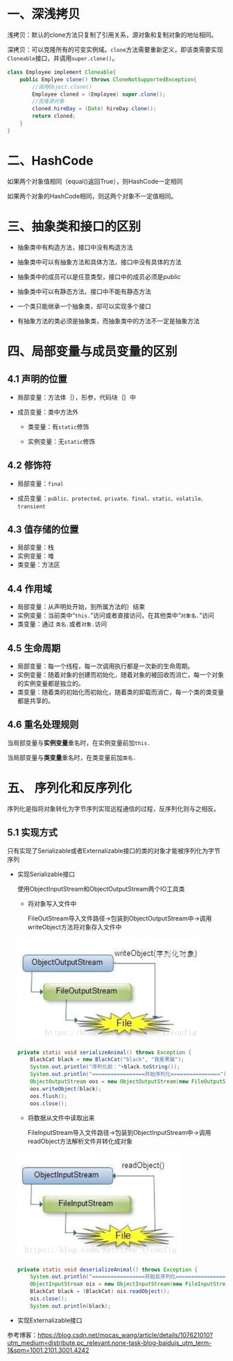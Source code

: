 # 一、深浅拷贝

浅拷贝：默认的clone方法只复制了引用关系，源对象和复制对象的地址相同。

深拷贝：可以克隆所有的可变实例域。`clone`方法需要重新定义，即该类需要实现`Cloneable`接口，并调用`super.clone()`。

```java
class Employee implement Cloneable{
	public Emplyee clone() throws CloneNotSupportedException{
        //调用Object.clone()
        Employee cloned = (Employee) super.clone();
        //克隆源对象
        cloned.hireDay = (Date) hireDay.clone();
        return cloned;
    }
}
```



# 二、HashCode

如果两个对象值相同（equal()返回True），则HashCode一定相同

如果两个对象的HashCode相同，则这两个对象不一定值相同。



# 三、抽象类和接口的区别

* 抽象类中有构造方法，接口中没有构造方法

* 抽象类中可以有抽象方法和具体方法，接口中没有具体的方法

* 抽象类中的成员可以是任意类型，接口中的成员必须是public

* 抽象类中可以有静态方法，接口中不能有静态方法

* 一个类只能继承一个抽象类，却可以实现多个接口

* 有抽象方法的类必须是抽象类，而抽象类中的方法不一定是抽象方法

  

# 四、局部变量与成员变量的区别

## 4.1 声明的位置

* 局部变量：方法体｛｝，形参，代码块｛｝中

* 成员变量：类中方法外

  * 类变量：有`static`修饰

  * 实例变量：无`static`修饰

## 4.2 修饰符

* 局部变量：`final`

* 成员变量：`public、protected、private、final、static、volatile、transient`

## 4.3 值存储的位置

* 局部变量：栈
* 实例变量：堆
* 类变量：方法区

## 4.4 作用域

* 局部变量：从声明处开始，到所属方法的｝结束
* 实例变量：当前类中“`this.`”访问或者直接访问，在其他类中“`对象名.`”访问
* 类变量：通过 `类名.`或者`对象.`访问

## 4.5 生命周期

* 局部变量：每一个线程，每一次调用执行都是一次新的生命周期。
* 实例变量：随着对象的创建而初始化，随着对象的被回收而消亡，每一个对象的实例变量都是独立的。
* 类变量：随着类的初始化而初始化，随着类的卸载而消亡，每一个类的类变量都是共享的。

## 4.6 重名处理规则

当局部变量与**实例变量**重名时，在实例变量前加`this.`

当局部变量与**类变量**重名时，在类变量前加`类名.`



# 五、 序列化和反序列化

序列化是指将对象转化为字节序列实现远程通信的过程，反序列化则与之相反。

## 5.1 实现方式

 只有实现了Serializable或者Externalizable接口的类的对象才能被序列化为字节序列

* 实现Serializable接口

  使用ObjectInputStream和ObjectOutputStream两个IO工具类

  * 将对象写入文件中

    FileOutStream导入文件路径->包装到ObjectOutputStream中->调用writeObject方法将对象存入文件中

  ![img](images/20180919090545190)

  ```java
  private static void serializeAnimal() throws Exception {
      BlackCat black = new BlackCat("black", "我是黑猫");
      System.out.println("序列化前："+black.toString());
      System.out.println("=================开始序列化================");
      ObjectOutputStream oos = new ObjectOutputStream(new FileOutputStream(FILE_PATH));
      oos.writeObject(black);
      oos.flush();
      oos.close();
  ```

  

  * 将数据从文件中读取出来

    FileInputStream导入文件路径->包装到ObjectInputStream中->调用readObject方法解析文件并转化成对象

  ![img](images/20180919090621522)

  ```java
  private static void deserializeAnimal() throws Exception {
      System.out.println("=================开始反序列化================");
      ObjectInputStream ois = new ObjectInputStream(new FileInputStream(FILE_PATH));
      BlackCat black = (BlackCat) ois.readObject();
      ois.close();
      System.out.println(black);
  ```

  

* 实现Externalizable接口

参考博客：https://blog.csdn.net/mocas_wang/article/details/107621010?utm_medium=distribute.pc_relevant.none-task-blog-baidujs_utm_term-1&spm=1001.2101.3001.4242

